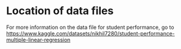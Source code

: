 # Location of data files
For more information on the data file for student performance, go to https://www.kaggle.com/datasets/nikhil7280/student-performance-multiple-linear-regression
